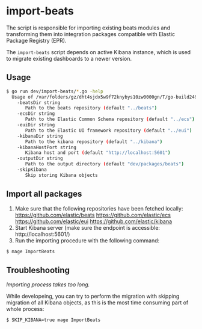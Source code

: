 # import-beats

The script is responsible for importing existing beats modules and transforming
them into integration packages compatible with Elastic Package Registry (EPR).

The `import-beats` script depends on active Kibana instance, which is used to
migrate existing dashboards to a newer version.

## Usage

```bash
$ go run dev/import-beats/*.go -help
  Usage of /var/folders/gz/dht4sjdx5w9f72knybys10zw0000gn/T/go-build249388773/b001/exe/agent:
    -beatsDir string
       Path to the beats repository (default "../beats")
    -ecsDir string
       Path to the Elastic Common Schema repository (default "../ecs")
    -euiDir string
       Path to the Elastic UI framework repository (default "../eui")
    -kibanaDir string
       Path to the kibana repository (default "../kibana")
    -kibanaHostPort string
       Kibana host and port (default "http://localhost:5601")
    -outputDir string
       Path to the output directory (default "dev/packages/beats")
    -skipKibana
       Skip storing Kibana objects
```

## Import all packages

1. Make sure that the following repositories have been fetched locally:
https://github.com/elastic/beats
https://github.com/elastic/ecs
https://github.com/elastic/eui
https://github.com/elastic/kibana
2. Start Kibana server (make sure the endpoint is accessible: http://localhost:5601/)
2. Run the importing procedure with the following command:

```bash
$ mage ImportBeats
```

## Troubleshooting

*Importing process takes too long.*

While developeing, you can try to perform the migration with skipping migration of all Kibana objects,
as this is the most time consuming part of whole process:

```bash
$ SKIP_KIBANA=true mage ImportBeats
```
